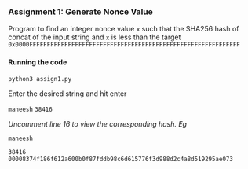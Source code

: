 ### Assignment 1: Generate Nonce Value
Program to find an integer nonce value `x` such that the SHA256 hash of concat of the input string and `x` is less than the target `0x0000FFFFFFFFFFFFFFFFFFFFFFFFFFFFFFFFFFFFFFFFFFFFFFFFFFFFFFFFFFFF`

#### Running the code

```
python3 assign1.py
```
Enter the desired string and hit enter

`maneesh`
`38416`

*Uncomment line 16 to view the corresponding hash. Eg*


`maneesh`
```
38416
00008374f186f612a600b0f87fddb98c6d615776f3d988d2c4a8d519295ae073
```

